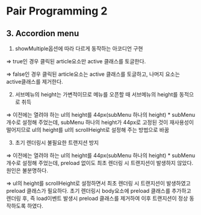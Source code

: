 # Pair Programming 2

## 3. Accordion menu

1) showMultiple옵션에 따라 다르게 동작하는 아코디언 구현

⇒ true인 경우 클릭된 article요소만 active 클래스를 토글한다. 

⇒ false인 경우 클릭된 article요소는 active 클래스를 토글하고, 나머지 요소는 active클래스를 제거한다. 

2) 서브메뉴의 height는 가변적이므로 메뉴를 오픈할 때 서브메뉴의 height를 동적으로 취득

⇒ 이전에는 열려야 하는 ul의 height를  44px(subMenu 하나의 height) * subMenu 개수로 설정해 주었는데, subMenu 하나의 height가 44px로 고정된 것이 재사용성이 떨어지므로 ul의 height를 ul의 scrollHeight로 설정해 주는 방법으로 바꿈

3) 초기 렌더링시 불필요한 트랜지션 방지

⇒ 이전에는 열려야 하는 ul의 height를  44px(subMenu 하나의 height) * subMenu 개수로 설정해 주었는데, preload 없이도 최초 렌더링 시 트랜지션이 발생하지 않았다. 원인은 불분명하다.  

⇒ ul의 height를 scrollHeight로 설정하면서 최초 렌더링 시 트랜지션이 발생하였고 preload 클래스가 필요하다. 초기 렌더링시 body요소에 preload 클래스를 추가하고 렌더링 후, 즉 load이벤트 발생시 preload 클래스를 제거하여 이후 트랜지션이 정상 동작하도록 하였다.
